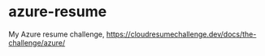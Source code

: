 # azure-resume
My Azure resume challenge, https://cloudresumechallenge.dev/docs/the-challenge/azure/
